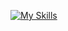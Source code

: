 [![My Skills](https://skillicons.dev/icons?i=python,sql,pandas,pyspark,bigquery,powerbi)](https://skillicons.dev)

